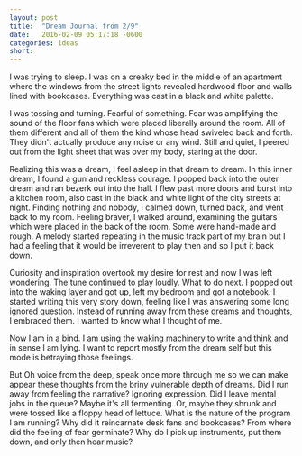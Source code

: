 ```yaml
---
layout: post
title:  "Dream Journal from 2/9"
date:   2016-02-09 05:17:18 -0600
categories: ideas
short: 
---
```


I was trying to sleep. I was on a creaky bed in the middle of an apartment where the windows from the street lights revealed hardwood floor and walls lined with bookcases. Everything was cast in a black and white palette.

I was tossing and turning. Fearful of something. Fear was amplifying the sound of the floor fans which were placed liberally around the room. All of them different and all of them the kind whose head swiveled back and forth. They didn't actually produce any noise or any wind. Still and quiet, I peered out from the light sheet that was over my body, staring at the door. 

Realizing this was a dream, I feel asleep in that dream to dream. In this inner dream, I found a gun and reckless courage. I popped back into the outer dream and ran bezerk out into the hall. I flew past more doors and burst into a kitchen room, also cast in the black and white light of the city streets at night. Finding nothing and nobody, I calmed down, turned back, and went back to my room. Feeling braver, I walked around, examining the guitars which were placed in the back of the room. Some were hand-made and rough. A melody started repeating in the music track part of my brain but I had a feeling that it would be irreverent to play then and so I put it back down.

Curiosity and inspiration overtook my desire for rest and now I was left wondering. The tune continued to play loudly. What to do next. I popped out into the waking layer and got up, left my bedroom and got a notebook. I started writing this very story down, feeling like I was answering some long ignored question. Instead of running away from these dreams and thoughts, I embraced them. I wanted to know what I thought of me.

Now I am in a bind. I am using the waking machinery to write and think and in sense I am lying. I want to report mostly from the dream self but this mode is betraying those feelings.

But Oh voice from the deep, speak once more through me so we can make appear these thoughts from the briny vulnerable depth of dreams. Did I run away from feeling the narrative? Ignoring expression. Did I leave mental jobs in the queue? Maybe it's all fermenting. Or, maybe they shrunk and were tossed like a floppy head of lettuce. What is the nature of the program I am running? Why did it reincarnate desk fans and bookcases? From where did the feeling of fear germinate? Why do I pick up instruments, put them down, and only then hear music?

